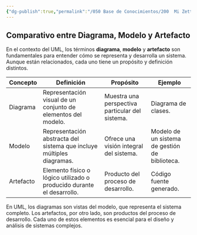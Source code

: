 ```yaml
---
{"dg-publish":true,"permalink":"/050 Base de Conocimientos/200  Mi Zettelkasten/100 Docencia/IS1/2025/Clase 07 Modelo Conceptual del UML - Diagramas/Zk Comparativo entre Diagrama, Modelo y Artefacto/","tags":["digitalGarden"]}
---
```


## Comparativo entre Diagrama, Modelo y Artefacto

En el contexto del UML, los términos **diagrama**, **modelo** y **artefacto** son fundamentales para entender cómo se representa y desarrolla un sistema. Aunque están relacionados, cada uno tiene un propósito y definición distintos.

| Concepto  | Definición                                                            | Propósito                                       | Ejemplo                                        |
| --------- | --------------------------------------------------------------------- | ----------------------------------------------- | ---------------------------------------------- |
| Diagrama  | Representación visual de un conjunto de elementos del modelo.         | Muestra una perspectiva particular del sistema. | Diagrama de clases.                            |
| Modelo    | Representación abstracta del sistema que incluye múltiples diagramas. | Ofrece una visión integral del sistema.         | Modelo de un sistema de gestión de biblioteca. |
| Artefacto | Elemento físico o lógico utilizado o producido durante el desarrollo. | Producto del proceso de desarrollo.             | Código fuente generado.                        |
En UML, los diagramas son vistas del modelo, que representa el sistema completo. Los artefactos, por otro lado, son productos del proceso de desarrollo. Cada uno de estos elementos es esencial para el diseño y análisis de sistemas complejos.